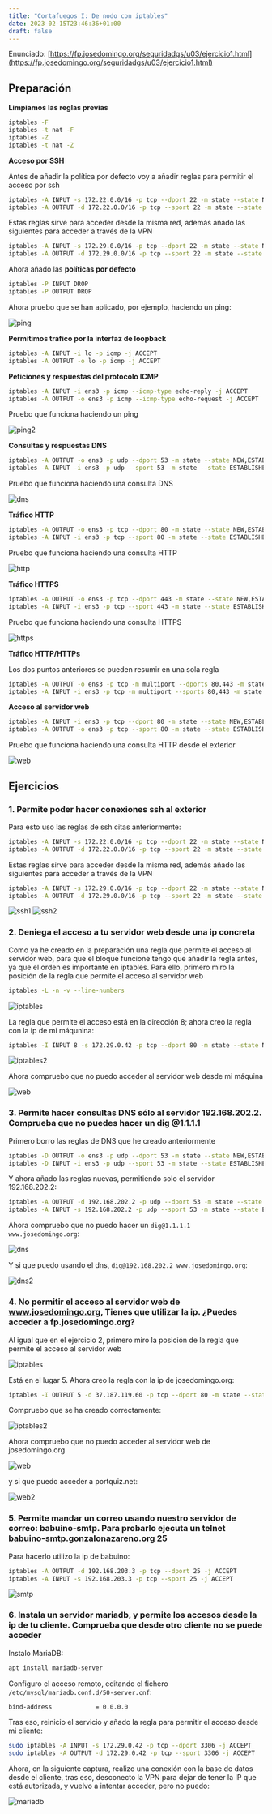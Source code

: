 ```yaml
---
title: "Cortafuegos I: De nodo con iptables"
date: 2023-02-15T23:46:36+01:00
draft: false
---
```


Enunciado: [https://fp.josedomingo.org/seguridadgs/u03/ejercicio1.html](https://fp.josedomingo.org/seguridadgs/u03/ejercicio1.html)

## Preparación

**Limpiamos las reglas previas**

```bash
iptables -F
iptables -t nat -F
iptables -Z
iptables -t nat -Z
```

**Acceso por SSH**

Antes de añadir la política por defecto voy a añadir reglas para permitir el acceso por ssh

```bash
iptables -A INPUT -s 172.22.0.0/16 -p tcp --dport 22 -m state --state NEW,ESTABLISHED -j ACCEPT
iptables -A OUTPUT -d 172.22.0.0/16 -p tcp --sport 22 -m state --state ESTABLISHED -j ACCEPT
```

Estas reglas sirve para acceder desde la misma red, además añado las siguientes para acceder a través de la VPN

```bash
iptables -A INPUT -s 172.29.0.0/16 -p tcp --dport 22 -m state --state NEW,ESTABLISHED -j ACCEPT
iptables -A OUTPUT -d 172.29.0.0/16 -p tcp --sport 22 -m state --state ESTABLISHED -j ACCEPT
```

Ahora añado las **políticas por defecto**

```bash
iptables -P INPUT DROP
iptables -P OUTPUT DROP
```

Ahora pruebo que se han aplicado, por ejemplo, haciendo un ping:

![ping](https://i.imgur.com/GgWurZe.png)

**Permitimos tráfico por la interfaz de loopback**

```bash
iptables -A INPUT -i lo -p icmp -j ACCEPT
iptables -A OUTPUT -o lo -p icmp -j ACCEPT
```

**Peticiones y respuestas del protocolo ICMP**

```bash
iptables -A INPUT -i ens3 -p icmp --icmp-type echo-reply -j ACCEPT
iptables -A OUTPUT -o ens3 -p icmp --icmp-type echo-request -j ACCEPT
```

Pruebo que funciona haciendo un ping

![ping2](https://i.imgur.com/eTTjjEV.png)

**Consultas y respuestas DNS**

```bash
iptables -A OUTPUT -o ens3 -p udp --dport 53 -m state --state NEW,ESTABLISHED -j ACCEPT
iptables -A INPUT -i ens3 -p udp --sport 53 -m state --state ESTABLISHED -j ACCEPT
```

Pruebo que funciona haciendo una consulta DNS

![dns](https://i.imgur.com/Ep1vuVz.png)

**Tráfico HTTP**

```bash
iptables -A OUTPUT -o ens3 -p tcp --dport 80 -m state --state NEW,ESTABLISHED -j ACCEPT
iptables -A INPUT -i ens3 -p tcp --sport 80 -m state --state ESTABLISHED -j ACCEPT
```

Pruebo que funciona haciendo una consulta HTTP

![http](https://i.imgur.com/aB17haB.png)

**Tráfico HTTPS**

```bash
iptables -A OUTPUT -o ens3 -p tcp --dport 443 -m state --state NEW,ESTABLISHED -j ACCEPT
iptables -A INPUT -i ens3 -p tcp --sport 443 -m state --state ESTABLISHED -j ACCEPT
```

Pruebo que funciona haciendo una consulta HTTPS

![https](https://i.imgur.com/BzyJeje.png)

**Tráfico HTTP/HTTPs**

Los dos puntos anteriores se pueden resumir en una sola regla

```bash
iptables -A OUTPUT -o ens3 -p tcp -m multiport --dports 80,443 -m state --state NEW,ESTABLISHED -j ACCEPT
iptables -A INPUT -i ens3 -p tcp -m multiport --sports 80,443 -m state --state ESTABLISHED -j ACCEPT
```

**Acceso al servidor web**

```bash
iptables -A INPUT -i ens3 -p tcp --dport 80 -m state --state NEW,ESTABLISHED -j ACCEPT
iptables -A OUTPUT -o ens3 -p tcp --sport 80 -m state --state ESTABLISHED -j ACCEPT
```

Pruebo que funciona haciendo una consulta HTTP desde el exterior

![web](https://i.imgur.com/1TbKhY2.png)

## Ejercicios

### 1. Permite poder hacer conexiones ssh al exterior

Para esto uso las reglas de ssh citas anteriormente:

```bash
iptables -A INPUT -s 172.22.0.0/16 -p tcp --dport 22 -m state --state NEW,ESTABLISHED -j ACCEPT
iptables -A OUTPUT -d 172.22.0.0/16 -p tcp --sport 22 -m state --state ESTABLISHED -j ACCEPT
```

Estas reglas sirve para acceder desde la misma red, además añado las siguientes para acceder a través de la VPN

```bash
iptables -A INPUT -s 172.29.0.0/16 -p tcp --dport 22 -m state --state NEW,ESTABLISHED -j ACCEPT
iptables -A OUTPUT -d 172.29.0.0/16 -p tcp --sport 22 -m state --state ESTABLISHED -j ACCEPT
```

![ssh1](https://i.imgur.com/8h6tmFh.png)
![ssh2](https://i.imgur.com/xhNYful.png)

### 2. Deniega el acceso a tu servidor web desde una ip concreta

Como ya he creado en la preparación una regla que permite el acceso al servidor web, para que el bloque funcione tengo que añadir la regla antes, ya que el orden es importante en iptables. Para ello, primero miro la posición de la regla que permite el acceso al servidor web

```bash
iptables -L -n -v --line-numbers
```

![iptables](https://i.imgur.com/VLs4Xd7.png)

La regla que permite el acceso está en la dirección 8; ahora creo la regla con la ip de mi máqunina:

```bash
iptables -I INPUT 8 -s 172.29.0.42 -p tcp --dport 80 -m state --state NEW,ESTABLISHED -j DROP
```

![iptables2](https://i.imgur.com/T361Yz0.png)

Ahora compruebo que no puedo acceder al servidor web desde mi máquina

![web](https://i.imgur.com/9xydTG9.png)

### 3. Permite hacer consultas DNS sólo al servidor 192.168.202.2. Comprueba que no puedes hacer un dig @1.1.1.1

Primero borro las reglas de DNS que he creado anteriormente

```bash
iptables -D OUTPUT -o ens3 -p udp --dport 53 -m state --state NEW,ESTABLISHED -j ACCEPT
iptables -D INPUT -i ens3 -p udp --sport 53 -m state --state ESTABLISHED -j ACCEPT
```

Y ahora añado las reglas nuevas, permitiendo solo el servidor 192.168.202.2:

```bash
iptables -A OUTPUT -d 192.168.202.2 -p udp --dport 53 -m state --state NEW,ESTABLISHED -j ACCEPT
iptables -A INPUT -s 192.168.202.2 -p udp --sport 53 -m state --state ESTABLISHED -j ACCEPT
```

Ahora compruebo que no puedo hacer un `dig@1.1.1.1 www.josedomingo.org`:

![dns](https://i.imgur.com/May5Dwa.png)

Y si que puedo usando el dns, `dig@192.168.202.2 www.josedomingo.org`:

![dns2](https://i.imgur.com/1O9FXoM.png)

### 4. No permitir el acceso al servidor web de www.josedomingo.org, Tienes que utilizar la ip. ¿Puedes acceder a fp.josedomingo.org?

Al igual que en el ejercicio 2, primero miro la posición de la regla que permite el acceso al servidor web

![iptables](https://i.imgur.com/HbcTZPw.png)

Está en el lugar 5. Ahora creo la regla con la ip de josedomingo.org:

```bash
iptables -I OUTPUT 5 -d 37.187.119.60 -p tcp --dport 80 -m state --state NEW,ESTABLISHED -j DROP
```

Compruebo que se ha creado correctamente:

![iptables2](https://i.imgur.com/Xp4mGZu.png)

Ahora compruebo que no puedo acceder al servidor web de josedomingo.org

![web](https://i.imgur.com/POagTDZ.png)

y si que puedo acceder a portquiz.net:

![web2](https://i.imgur.com/f0SccEm.png)

### 5. Permite mandar un correo usando nuestro servidor de correo: babuino-smtp. Para probarlo ejecuta un telnet babuino-smtp.gonzalonazareno.org 25

Para hacerlo utilizo la ip de babuino:

```bash
iptables -A OUTPUT -d 192.168.203.3 -p tcp --dport 25 -j ACCEPT
iptables -A INPUT -s 192.168.203.3 -p tcp --sport 25 -j ACCEPT
```

![smtp](https://i.imgur.com/tBoRNWu.png)

### 6. Instala un servidor mariadb, y permite los accesos desde la ip de tu cliente. Comprueba que desde otro cliente no se puede acceder

Instalo MariaDB:

```bash
apt install mariadb-server
```

Configuro el acceso remoto, editando el fichero `/etc/mysql/mariadb.conf.d/50-server.cnf`:

```bash
bind-address            = 0.0.0.0
```

Tras eso, reinicio el servicio y añado la regla para permitir el acceso desde mi cliente:

```bash
sudo iptables -A INPUT -s 172.29.0.42 -p tcp --dport 3306 -j ACCEPT
sudo iptables -A OUTPUT -d 172.29.0.42 -p tcp --sport 3306 -j ACCEPT
```

Ahora, en la siguiente captura, realizo una conexión con la base de datos desde el cliente, tras eso, desconecto la VPN para dejar de tener la IP que está autorizada, y vuelvo a intentar acceder, pero no puedo:

![mariadb](https://i.imgur.com/1Z8hCqe.png)
